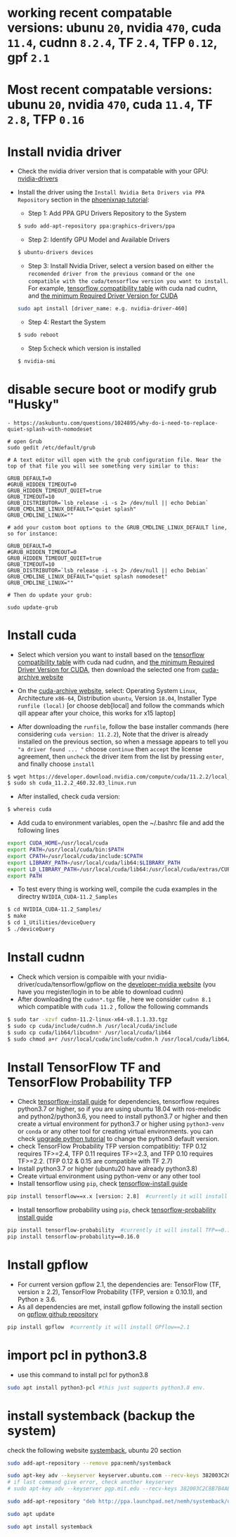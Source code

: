 
# working recent compatable versions: ubunu `20`,  nvidia `470`, cuda `11.4`, cudnn `8.2.4`, TF `2.4`, TFP `0.12`, gpf `2.1`
# Most recent compatable versions: ubunu `20`,  nvidia `470`, cuda `11.4`, TF `2.8`, TFP `0.16`

# Install nvidia driver 

- Check the nvidia driver version that is compatable with your GPU: [nvidia-drivers][] 
- Install the driver using the `Install Nvidia Beta Drivers via PPA Repository` section in the [phoenixnap tutorial][]: 

    - Step 1: Add PPA GPU Drivers Repository to the System
    ```bash
    $ sudo add-apt-repository ppa:graphics-drivers/ppa
    ```

    - Step 2: Identify GPU Model and Available Drivers
    ```bash
    $ ubuntu-drivers devices
    ```
    - Step 3: Install Nvidia Driver, select a version  based on  either `the recomended driver from the previous command` or `the one  compatible with the cuda/tensorflow version you want to install`. For example, [tensorflow compatibility table][] with cuda nad cudnn, and [the minimum Required Driver Version for CUDA][]
    ```bash
    sudo apt install [driver_name: e.g. nvidia-driver-460]
    ```
    - Step 4: Restart the System
    ```bash
    $ sudo reboot
    ```
    - Step 5:check which version is installed
    ```bash
    $ nvidia-smi
    ```
# disable secure boot or modify grub "Husky"
    - https://askubuntu.com/questions/1024895/why-do-i-need-to-replace-quiet-splash-with-nomodeset
    
    # open Grub
    sudo gedit /etc/default/grub
    
    # A text editor will open with the grub configuration file. Near the top of that file you will see something very similar to this:

    GRUB_DEFAULT=0
    #GRUB_HIDDEN_TIMEOUT=0
    GRUB_HIDDEN_TIMEOUT_QUIET=true
    GRUB_TIMEOUT=10
    GRUB_DISTRIBUTOR=`lsb_release -i -s 2> /dev/null || echo Debian`
    GRUB_CMDLINE_LINUX_DEFAULT="quiet splash"
    GRUB_CMDLINE_LINUX=""
    
    # add your custom boot options to the GRUB_CMDLINE_LINUX_DEFAULT line, so for instance:

    GRUB_DEFAULT=0
    #GRUB_HIDDEN_TIMEOUT=0
    GRUB_HIDDEN_TIMEOUT_QUIET=true
    GRUB_TIMEOUT=10
    GRUB_DISTRIBUTOR=`lsb_release -i -s 2> /dev/null || echo Debian`
    GRUB_CMDLINE_LINUX_DEFAULT="quiet splash nomodeset"
    GRUB_CMDLINE_LINUX=""
    
    # Then do update your grub:

    sudo update-grub


# Install cuda
- Select which version you want to install based on the [tensorflow compatibility table][] with cuda nad cudnn, and [the minimum Required Driver Version for CUDA][], then download the selected one from [cuda-archive website][]
- On the [cuda-archive website][], select: Operating System `Linux`, Architecture `x86-64`, Distribution `ubuntu`, Version `18.04`, Installer Type `runfile (local)` [or choose deb[local] and follow the commands which qill appear after your choice, this works for x15 laptop]

- After downloading the `runfile`, follow the base installer commands (here considering `cuda version: 11.2.2`), Note that the driver is already installed on the previous section, so when a message appears to tell you ` "a driver found ... " ` choose `continue` then `accept` the license agreement, then `uncheck` the driver item from the list by pressing `enter`, and finally choose `install` 
```bash
$ wget https://developer.download.nvidia.com/compute/cuda/11.2.2/local_installers/cuda_11.2.2_460.32.03_linux.run
$ sudo sh cuda_11.2.2_460.32.03_linux.run 
```
- After installed, check cuda version:
```bash
$ whereis cuda 
```
- Add cuda to environment variables, open the ~/.bashrc file and add the following lines
```bash
export CUDA_HOME=/usr/local/cuda
export PATH=/usr/local/cuda/bin:$PATH
export CPATH=/usr/local/cuda/include:$CPATH
export LIBRARY_PATH=/usr/local/cuda/lib64:$LIBRARY_PATH
export LD_LIBRARY_PATH=/usr/local/cuda/lib64:/usr/local/cuda/extras/CUPTI/lib64:$LD_LIBRARY_PATH
export PATH
```
- To test every thing is working well, compile the cuda examples in the directry `NVIDIA_CUDA-11.2_Samples` 
```bash
$ cd NVIDIA_CUDA-11.2_Samples/
$ make
$ cd 1_Utilities/deviceQuery
$ ./deviceQuery
```

# Install cudnn
- Check which version is compaible with your nvidia-driver/cuda/tensorflow/gpflow on the [developer-nvidia website][] (you have you rregister/login in to be able to download cudnn)
- After downloading the `cudnn*.tgz` file , here we consider `cudnn 8.1` which compatible with `cuda 11.2` , follow the following commands
```bash
$ sudo tar -xzvf cudnn-11.2-linux-x64-v8.1.1.33.tgz
$ sudo cp cuda/include/cudnn.h /usr/local/cuda/include
$ sudo cp cuda/lib64/libcudnn* /usr/local/cuda/lib64
$ sudo chmod a+r /usr/local/cuda/include/cudnn.h /usr/local/cuda/lib64/libcudnn*
```

# Install TensorFlow TF and TensorFlow Probability TFP 
- Check [tensorflow-install guide][] for dependencies, tensorflow requires python3.7 or higher, so if you are using ubuntu 18.04 with ros-melodic and python2/python3.6, you need to install python3.7 or higher and then create a virtual environment for python3.7 or higher using `python3-venv` or `conda` or any other tool for creating virtual environments. you can check [upgrade python tutorial][] to change the python3 default version.
- check TensorFlow Probability TFP version compatiblitiy: TFP 0.12 requires TF>=2.4, TFP 0.11 requires TF>=2.3, and TFP 0.10 requires TF>=2.2. (TFP 0.12 & 0.15 are compatible with TF 2.7)
- Install python3.7 or higher (ubuntu20 have already python3.8)
- Create virtual environment using python-venv or any other tool 
- Install tensorflow using `pip`, check [tensorflow-install guide][]
```bash
pip install tensorflow==x.x [version: 2.8]  #currently it will install TF==2.7
```
- Install tensorflow probability using `pip`, check [tensorflow-probability install guide][]
```bash
pip install tensorflow-probability  #currently it will install TFP==0.12
pip install tensorflow-probability==0.16.0
```

# Install gpflow 
- For current version gpflow 2.1, the dependencies are: TensorFlow (TF, version ≥ 2.2), TensorFlow Probability (TFP, version ≥ 0.10.1), and Python ≥ 3.6.
- As all dependencies are met, install gpflow following the install section on [gpflow github repository][]
```bash
pip install gpflow  #currently it will install GPflow==2.1
```

# import pcl in python3.8 
- use this command to install pcl for python3.8
```bash
sudo apt install python3-pcl #this just supports python3.8 env.
```

# install systemback (backup the system)

check the following website [systemback][], ubuntu 20 section
```bash
sudo add-apt-repository --remove ppa:nemh/systemback

sudo apt-key adv --keyserver keyserver.ubuntu.com --recv-keys 382003C2C8B7B4AB813E915B14E4942973C62A1B
# if last command give error, check another keyserver 
# sudo apt-key adv --keyserver pgp.mit.edu --recv-keys 382003C2C8B7B4AB813E915B14E4942973C62A1B

sudo add-apt-repository "deb http://ppa.launchpad.net/nemh/systemback/ubuntu xenial main"

sudo apt update

sudo apt install systemback
```


[nvidia-drivers]: https://www.nvidia.com/download/index.aspx?lang=en-us
[phoenixnap tutorial]: https://phoenixnap.com/kb/install-nvidia-drivers-ubuntu
[tensorflow compatibility table]: https://www.tensorflow.org/install/source#gpu 
[the minimum Required Driver Version for CUDA]: https://docs.nvidia.com/cuda/cuda-toolkit-release-notes/index.html
[cuda-archive website]: https://developer.nvidia.com/cuda-toolkit-archive
[developer-nvidia website]: https://developer.nvidia.com/rdp/cudnn-archive
[tensorflow-install guide]: https://www.tensorflow.org/install/pip
[tensorflow-probability install guide]: https://www.tensorflow.org/probability/install
[upgrade python tutorial]: https://medium.com/@jeethu.samsani/upgrade-python-3-5-to-3-7-in-ubuntu-a1d4347b6a3
[gpflow github repository]: https://github.com/GPflow/GPflow
[systemback]: https://stechalon.com/install-systemback-restore-previous-state-ubuntu-linux
